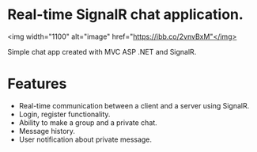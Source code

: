 # Real-time SignalR chat application.

<img width="1100" alt="image" href="https://ibb.co/2vnvBxM"</img> 

Simple chat app created with MVC ASP .NET and SignalR.

# Features

- Real-time communication between a client and a server using SignalR.
- Login, register functionality.
- Ability to make a group and a private chat.
- Message history.
- User notification about private message.
